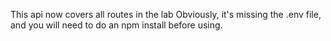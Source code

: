 This api now covers all routes in the lab
Obviously, it's missing the .env file, and you will need to do an npm install before using.
